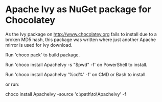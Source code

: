 # Apache Ivy as NuGet package for Chocolatey

As the Ivy package on http://www.chocolatey.org fails to install due to a broken MD5 hash, this package was written where just another Apache mirror is used for Ivy download.

Run 'choco pack' to build package.

Run 'choco install ApacheIvy -s "$pwd" -f' on PowerShell to install.

Run 'choco install ApacheIvy '%cd%' -f' on CMD or Bash to install.


or run:

choco install ApacheIvy -source 'c:\path\to\ApacheIvy\' -f

